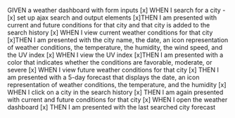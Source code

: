 GIVEN a weather dashboard with form inputs
[x] WHEN I search for a city
    - [x] set up ajax search and output elements
    [x]THEN I am presented with current and future conditions for that city and that city is added to the search history
[x] WHEN I view current weather conditions for that city
    [x]THEN I am presented with the city name, the date, an icon representation of weather conditions, the temperature, the humidity, the wind speed, and the UV index
[x] WHEN I view the UV index
    [x]THEN I am presented with a color that indicates whether the conditions are favorable, moderate, or severe
[x] WHEN I view future weather conditions for that city
    [x] THEN I am presented with a 5-day forecast that displays the date, an icon representation of weather conditions, the temperature, and the humidity
[x] WHEN I click on a city in the search history
    [x] THEN I am again presented with current and future conditions for that city
[x] WHEN I open the weather dashboard
    [x] THEN I am presented with the last searched city forecast